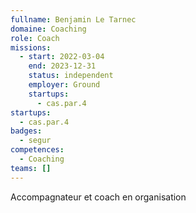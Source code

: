 ```yaml
---
fullname: Benjamin Le Tarnec
domaine: Coaching
role: Coach
missions:
  - start: 2022-03-04
    end: 2023-12-31
    status: independent
    employer: Ground
    startups:
      - cas.par.4
startups:
  - cas.par.4
badges:
  - segur
competences:
  - Coaching
teams: []
---
```

Accompagnateur et coach en organisation